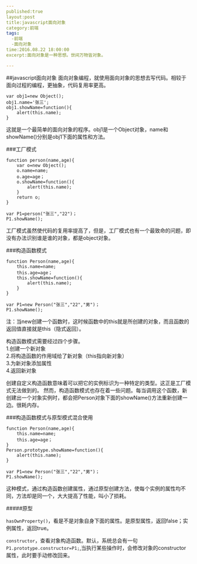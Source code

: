 ```yaml
---
published:true
layout:post
title:javascript面向对象
category:前端
tags:
  -前端
  -面向对象
time:2016.08.22 18:00:00
excerpt:面向对象是一种思想。世间万物皆对象。

---
```

##javascript面向对象
面向对象编程，就使用面向对象的思想去写代码。相较于面向过程的编程，更抽象，代码复用率更高。

	var obj1=new Object();
	obj1.name='张三';
	obj1.showName=function(){
		alert(this.name);		
	}

这就是一个最简单的面向对象的程序。obj1是一个Object对象，name和showName()分别是obj1下面的属性和方法。


###工厂模式
	
	function person(name,age){
		var o=new Object();
		o.name=name;
		o.age=age；
		o.showName=function(){
			alert(this.name);
		}
		return o;
	}

	var P1=person("张三","22")；
	P1.showName();

工厂模式虽然使代码的复用率提高了，但是，工厂模式也有一个最致命的问题，即没有办法识别谁是谁的对象，都是object对象。

###构造函数模式

	function Person(name,age){
		this.name=name;
		this.age=age；
		this.showName=function(){
			alert(this.name);
		}
	}

	var P1=new Person("张三","22","男")；
	P1.showName();

注：当new创建一个函数时，这时候函数中的this就是所创建的对象，而且函数的返回值直接就是this（隐式返回）。

构造函数模式需要经过四个步骤。</br>
1.创建一个新对象</br>
2.将构造函数的作用域给了新对象（this指向新对象）</br>
3.为新对象添加属性</br>
4.返回新对象

创建自定义构造函数意味着可以把它的实例标识为一种特定的类型。这正是工厂模式无法做到的。
然而，构造函数模式也存在着一些问题。每当调用这个函数，新创建出一个对象实例时，都会把Person对象下面的showName()方法重新创建一边。很耗内存。

###构造函数模式与原型模式混合使用

	function Person(name,age){
		this.name=name;
		this.age=age；
	}
	Person.prototype.showName=function(){
		alert(this.name);
	}

	var P1=new Person("张三","22","男")；
	P1.showName();

这种模式，通过构造函数创建属性，通过原型创建方法，使每个实例的属性均不同，方法却是同一个，大大提高了性能，叫小了损耗。

#####原型

`hasOwnProperty()`，看是不是对象自身下面的属性。是原型属性，返回false；实例属性，返回true。

`constructor`，查看对象构造函数。默认，系统总会有一句`P1.prototype.constructor=P1;`,当执行某些操作时，会修改对象的constructor属性，此时要手动修改回来。
